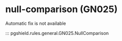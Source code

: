# null-comparison (GN025)

Automatic fix is not available

::: pgshield.rules.general.GN025.NullComparison

